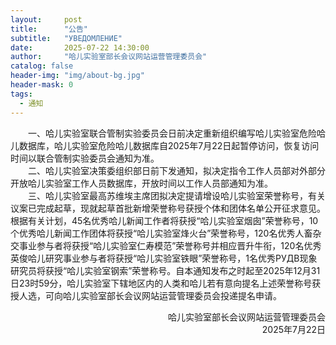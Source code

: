 ```yaml
---
layout:     post
title:      "公告"
subtitle:   "УВЕДОМЛЕНИЕ"
date:       2025-07-22 14:30:00
author:     "哈儿实验室部长会议网站运营管理委员会"
catalog: false
header-img: "img/about-bg.jpg"
header-mask: 0
tags:
  - 通知
---
```


&emsp;&emsp;一、哈儿实验室联合管制实验委员会日前决定重新组织编写哈儿实验室危险哈儿数据库，哈儿实验室危险哈儿数据库自2025年7月22日起暂停访问，恢复访问时间以联合管制实验委员会通知为准。  
&emsp;&emsp;二、哈儿实验室决策委组织部日前下发通知，拟决定指令工作人员部对外部分开放哈儿实验室工作人员数据库，开放时间以工作人员部通知为准。  
&emsp;&emsp;三、哈儿实验室最高苏维埃主席团拟决定提请增设哈儿实验室荣誉称号，有关议案已完成起草，现就起草首批新增荣誉称号获授个体和团体名单公开征求意见。根据有关计划，45名优秀哈儿新闻工作者将获授“哈儿实验室烟囱”荣誉称号，10个优秀哈儿新闻工作团体将获授“哈儿实验室烽火台”荣誉称号，120名优秀人畜杂交事业参与者将获授“哈儿实验室仁寿模范”荣誉称号并相应晋升牛衔，120名优秀英俊哈儿研究事业参与者将获授“哈儿实验室铁眼”荣誉称号，1名优秀РУДВ现象研究员将获授“哈儿实验室钢索”荣誉称号。自本通知发布之时起至2025年12月31日23时59分，哈儿实验室下辖地区内的人类和哈儿若有意向提名上述荣誉称号获授人选，可向哈儿实验室部长会议网站运营管理委员会投递提名申请。
<div style="text-align: right">哈儿实验室部长会议网站运营管理委员会</div>
<div style="text-align: right">2025年7月22日</div>